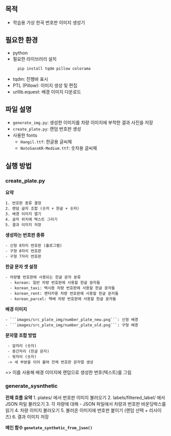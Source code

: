 ## 목적
  - 학습용 가상 한국 번호판 이미지 생성기

## 필요한 환경
  - python
  - 필요한 라이브러리 설치
    ``` bash
      pip install tqdm pillow colorama
    ```
  - tqdm: 진행바 표시
  - PTL (Pillow): 이미지 생성 및 편집
  - urllib.equest: 배경 이미지 다운로드

## 파일 설명
  - ```generate_img.py```: 생성한 이미지를 차량 이미지에 부착한 결과 사진을 저장
  - ```create_plate.py```: 랜덤 번호판 생성
  - 사용한 fonts
      - ```Hangil.ttf```: 한글용 글씨체
      - ```NotoSansKR-Medium.ttf```: 숫자용 글씨체

## 실행 방법
### create_plate.py
  **요약**
  
    1. 번호판 종류 결정
    2. 랜덤 글자 조합 (숫자 + 한글 + 숫자)
    3. 배경 이미지 열기
    4. 글자 위치에 텍스트 그리기
    5. 결과 이미지 저장

  **생성하는 번호판 종류**
  
    - 신형 8자리 번호판 (홀로그램)
    - 구형 8자리 번호판
    - 구형 7자리 번호판

  **한글 문자 셋 설정**
  
    - 차량별 번호판에 사용되는 한글 문자 분류
      - korean: 일반 차량 번호판에 사용할 한글 문자들
      - korean_taxi: 택시용 차량 번호판에 사용할 한글 문자들
      - korean_rent: 랜터카용 차량 번호판에 사용할 한글 문자들
      - korean_parcel: 택배 차량 번호판에 사용할 한글 문자들
   
  **배경 이미지**
  
    - ```images/src_plate_img/number_plate_new.png```: 신형 배경
    - ```images/src_plate_img/number_plate_old.png```: 구형 배경

   **문자열 조합 방법**
   
     - 앞자리 (숫자)
     - 중간자리 (한글 문자)
     - 뒷자리 (숫자)
     -> 세 부분을 이어 붙여 전체 번호판 문자열 생성
       
  => 이를 사용해 배경 이미지에 랜덤으로 생성한 번호(텍스트)를 그림


### generate_sysnthetic
  **전체 흐름 요약**
    1. plates/ 에서 번호판 이미지 불러오기
    2. labels/filtered_label/ 에서 JSON 파일 불러오기
    3. 각 차량에 대해
      - JSON 파일에서 차량과 번호판 바운딩박스를 읽기
    4. 차량 이미지 불러오기
    5. 불러온 이미지에 번호판 붙이기 (랜덤 선택 + 리사이즈)
    6. 결과 이미지 저장
      
  **메인 함수 ```genetate_synthetic_from_json()```**
  
